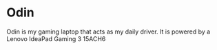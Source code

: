 # Odin

Odin is my gaming laptop that acts as my daily driver. It is powered by a Lenovo IdeaPad Gaming 3 15ACH6
